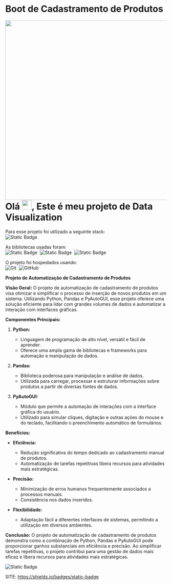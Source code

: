 # Boot de Cadastramento de Produtos

<img align="right" height="560em" src="img.png">

<h1 align="left">Olá <img src="https://raw.githubusercontent.com/kaueMarques/kaueMarques/master/hi.gif" height="30px">, Este é meu projeto de Data Visualization</h1>

Para esse projeto foi utilizado a seguinte stack: <br>
![Static Badge](https://img.shields.io/badge/Python-brightgreen)&nbsp;

As bibliotecas usadas foram: <br>
![Static Badge](https://img.shields.io/badge/Pyautogui-brightgreen)&nbsp;
![Static Badge](https://img.shields.io/badge/pandas-blue)&nbsp;
![Static Badge](https://img.shields.io/badge/matplotlib-blue)&nbsp;
<br>

O projeto foi hospedados usando:<br>
![Git](https://img.shields.io/badge/-Git-05122A?style=flat&logo=git)&nbsp;
![GitHub](https://img.shields.io/badge/-GitHub-05122A?style=flat&logo=github)&nbsp;
<br>

**Projeto de Automatização de Cadastramento de Produtos**

**Visão Geral:**
O projeto de automatização de cadastramento de produtos visa otimizar e simplificar o processo de inserção de novos produtos em um sistema. Utilizando Python, Pandas e PyAutoGUI, esse projeto oferece uma solução eficiente para lidar com grandes volumes de dados e automatizar a interação com interfaces gráficas.

**Componentes Principais:**

1. **Python:**
   - Linguagem de programação de alto nível, versátil e fácil de aprender.
   - Oferece uma ampla gama de bibliotecas e frameworks para automação e manipulação de dados.

2. **Pandas:**
   - Biblioteca poderosa para manipulação e análise de dados.
   - Utilizada para carregar, processar e estruturar informações sobre produtos a partir de diversas fontes de dados.

3. **PyAutoGUI:**
   - Módulo que permite a automação de interações com a interface gráfica do usuário.
   - Utilizado para simular cliques, digitação e outras ações do mouse e do teclado, facilitando o preenchimento automático de formulários.


**Benefícios:**

- **Eficiência:**
  - Redução significativa do tempo dedicado ao cadastramento manual de produtos.
  - Automatização de tarefas repetitivas libera recursos para atividades mais estratégicas.

- **Precisão:**
  - Minimização de erros humanos frequentemente associados a processos manuais.
  - Consistência nos dados inseridos.

- **Flexibilidade:**
  - Adaptação fácil a diferentes interfaces de sistemas, permitindo a utilização em diversos ambientes.

**Conclusão:**
O projeto de automatização de cadastramento de produtos demonstra como a combinação de Python, Pandas e PyAutoGUI pode proporcionar ganhos substanciais em eficiência e precisão. Ao simplificar tarefas repetitivas, o projeto contribui para uma gestão de dados mais eficaz e libera recursos para atividades mais estratégicas.

![Static Badge](https://img.shields.io/badge/Thank%20You-brightgreen)

SITE: https://shields.io/badges/static-badge
